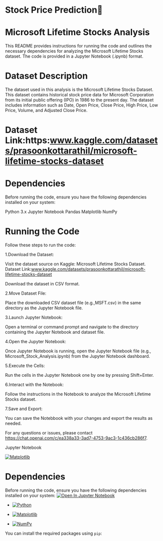 # Stock Price Prediction🚀

# Microsoft Lifetime Stocks Analysis
This README provides instructions for running the code and outlines the necessary dependencies for analyzing the Microsoft Lifetime Stocks dataset. The code is provided in a Jupyter Notebook (.ipynb) format.


# Dataset Description
The dataset used in this analysis is the Microsoft Lifetime Stocks Dataset. This dataset contains historical stock price data for Microsoft Corporation from its initial public offering (IPO) in 1986 to the present day. The dataset includes information such as Date, Open Price, Close Price, High Price, Low Price, Volume, and Adjusted Close Price.

# Dataset Link:https:www.kaggle.com/datasets/prasoonkottarathil/microsoft-lifetime-stocks-dataset 


# Dependencies

Before running the code, ensure you have the following dependencies installed on your system:

Python 3.x
Jupyter Notebook
Pandas
Matplotlib
NumPy

# Running the Code
Follow these steps to run the code:

1.Download the Dataset:

Visit the dataset source on Kaggle: Microsoft Lifetime Stocks Dataset.
Dataset Link:www.kaggle.com/datasets/prasoonkottarathil/microsoft-lifetime-stocks-dataset 

Download the dataset in CSV format.

2.Move Dataset File:

Place the downloaded CSV dataset file (e.g.,MSFT.csv) in the same directory as the Jupyter Notebook file.

3.Launch Jupyter Notebook:

Open a terminal or command prompt and navigate to the directory containing the Jupyter Notebook and dataset file.

4.Open the Jupyter Notebook:

Once Jupyter Notebook is running, open the Jupyter Notebook file (e.g., Microsoft_Stock_Analysis.ipynb) from the Jupyter Notebook dashboard.

5.Execute the Cells:

Run the cells in the Jupyter Notebook one by one by pressing Shift+Enter.

6.Interact with the Notebook:

Follow the instructions in the Notebook to analyze the Microsoft Lifetime Stocks dataset.

7.Save and Export:

You can save the Notebbook with your changes and export the results as needed.

For any questions or issues, please contact https://chat.openai.com/c/ea338a33-3ad7-4753-9ac3-1c436cb286f7.


<i class="fab fa-jupyter"></i> Jupyter Notebook

[![Matplotlib](https://img.shields.io/badge/Matplotlib-3.4.3-blue.svg)](https://matplotlib.org)


# Dependencies

Before running the code, ensure you have the following dependencies installed on your system:
[![Open In Jupyter Notebook](https://img.shields.io/badge/Open%20In-Jupyter%20Notebook-orange?style=for-the-badge&logo=jupyter)](link-to-your-jupyter-notebook)

- [![Python](https://img.shields.io/pypi/pyversions/:packageName)](https://python.org)

- [![Matplotlib](https://img.shields.io/badge/Matplotlib-3.4.3-blue.svg)](https://matplotlib.org)
- [![NumPy](https://img.shields.io/badge/NumPy-1.21.2-orange.svg)](https://numpy.org)

You can install the required packages using `pip`:

